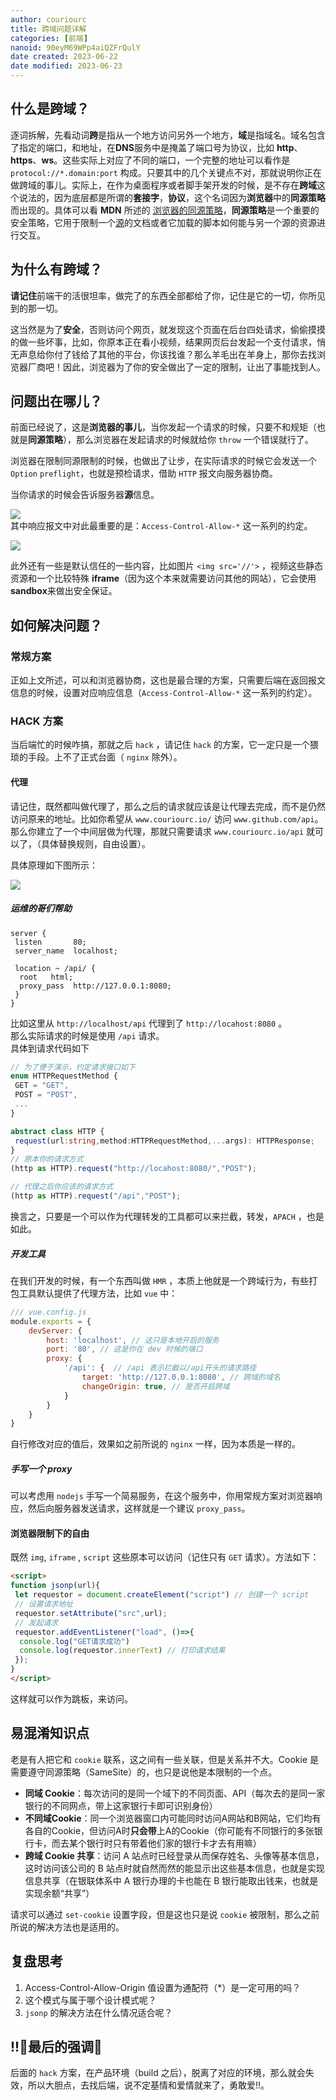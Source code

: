 ```yaml
---
author: couriourc
title: 跨域问题详解
categories: [前端]
nanoid: 90eyM69WPp4aiQZFrQulY
date created: 2023-06-22
date modified: 2023-06-23
---
```


## 什么是跨域？

逐词拆解，先看动词**跨**是指从一个地方访问另外一个地方，**域**是指域名。域名包含了指定的端口，和地址，在**DNS**服务中是掩盖了端口号为协议，比如 **http**、**https**、**ws**。这些实际上对应了不同的端口，一个完整的地址可以看作是 `protocol://*.domain:port` 构成。只要其中的几个关键点不对，那就说明你正在做跨域的事儿。实际上，在作为桌面程序或者脚手架开发的时候，是不存在**跨域**这个说法的，因为底层都是所谓的**套接字**，**协议**，这个名词因为**浏览器**中的**同源策略**而出现的。具体可以看 **MDN** 所述的 [浏览器的同源策略](https://developer.mozilla.org/zh-CN/docs/Web/Security/Same-origin_policy)，**同源策略**是一个重要的安全策略，它用于限制一个[源](https://developer.mozilla.org/zh-CN/docs/Glossary/Origin)的文档或者它加载的脚本如何能与另一个源的资源进行交互。

## 为什么有跨域？

**请记住**前端干的活很坦率，做完了的东西全部都给了你，记住是它的一切，你所见到的那一切。

这当然是为了**安全**，否则访问个网页，就发现这个页面在后台四处请求，偷偷摸摸的做一些坏事，比如，你原本正在看小视频，结果网页后台发起一个支付请求，悄无声息给你付了钱给了其他的平台，你该找谁？那么羊毛出在羊身上，那你去找浏览器厂商吧！因此，浏览器为了你的安全做出了一定的限制，让出了事能找到人。

## 问题出在哪儿？

前面已经说了，这是**浏览器的事儿**，当你发起一个请求的时候，只要不和规矩（也就是**同源策略**），那么浏览器在发起请求的时候就给你 `throw` 一个错误就行了。

浏览器在限制同源限制的时候，也做出了让步，在实际请求的时候它会发送一个 `Option` `preflight`，也就是预检请求，借助 `HTTP` 报文向服务器协商。  

当你请求的时候会告诉服务器**源**信息。  

 ![](/media/跨域问题详解/a9f51327477b4cbff58330b1951305c4_MD5.png)  
其中响应报文中对此最重要的是：`Access-Control-Allow-*` 这一系列的约定。

![](/media/跨域问题详解/d9c88e802df9336ed30fd6cdaa815c59_MD5.png)  

此外还有一些是默认信任的一些内容，比如图片 `<img src='//'>` ，视频这些静态资源和一个比较特殊 **iframe**（因为这个本来就需要访问其他的网站），它会使用 **sandbox**来做出安全保证。

## 如何解决问题？

### 常规方案  

正如上文所述，可以和浏览器协商，这也是最合理的方案，只需要后端在返回报文信息的时候，设置对应响应信息（`Access-Control-Allow-*` 这一系列的约定）。

### HACK 方案  

当后端忙的时候咋搞，那就之后 `hack` ，请记住 `hack` 的方案，它一定只是一个猥琐的手段。上不了正式台面（ `nginx` 除外）。

#### 代理

请记住，既然都叫做代理了，那么之后的请求就应该是让代理去完成，而不是仍然访问原来的地址。比如你希望从 `www.couriourc.io/` 访问 `www.github.com/api`。那么你建立了一个中间层做为代理，那就只需要请求 `www.couriourc.io/api` 就可以了，（具体替换规则，自由设置）。

具体原理如下图所示：

![](/media/跨域问题详解/6065e7a6b98474e599900188c61971b8_MD5.png)

##### 运维的哥们帮助

```nginx
server {
 listen       80;
 server_name  localhost;

 location ~ /api/ {
  root   html;
  proxy_pass  http://127.0.0.1:8080;
 }
}
```

比如这里从 `http://localhost/api` 代理到了 `http://locahost:8080` 。  
那么实际请求的时候是使用 `/api` 请求。  
具体到请求代码如下

```typescript
// 为了便于演示，约定请求接口如下
enum HTTPRequestMethod {
 GET = "GET",
 POST = "POST",
 ...
}

abstract class HTTP {
 request(url:string,method:HTTPRequestMethod,...args): HTTPResponse;
}
// 原本你的请求方式
(http as HTTP).request("http://locahost:8080/","POST");

// 代理之后你应该的请求方式
(http as HTTP).request("/api","POST");
```

换言之，只要是一个可以作为代理转发的工具都可以来拦截，转发，`APACH` ，也是如此。

##### 开发工具

在我们开发的时候，有一个东西叫做 `HMR` ，本质上他就是一个跨域行为，有些打包工具默认提供了代理方法，比如 `vue` 中：  

```javascript
/// vue.config.js
module.exports = {
    devServer: {
        host: 'localhost', // 这只是本地开启的服务
        port: '80', // 这是你在 dev 时候的端口
        proxy: {
            '/api': {  // /api 表示拦截以/api开头的请求路径
                target: 'http://127.0.0.1:8080', // 跨域的域名
                changeOrigin: true, // 是否开启跨域
            }
        }
    }
}
```

自行修改对应的值后，效果如之前所说的 `nginx` 一样，因为本质是一样的。

##### 手写一个 **proxy**

可以考虑用 `nodejs` 手写一个简易服务，在这个服务中，你用常规方案对浏览器响应，然后向服务器发送请求，这样就是一个建议 `proxy_pass`。

#### 浏览器限制下的自由

既然 `img`, `iframe` , `script` 这些原本可以访问（记住只有 ` GET ` 请求）。方法如下：

```html
<script>
function jsonp(url){
 let requestor = document.createElement("script") // 创建一个 script 
 // 设置请求地址
 requestor.setAttribute("src",url);
 // 发起请求
 requestor.addEventListener("load", ()=>{
  console.log("GET请求成功")
  console.log(requestor.innerText) // 打印请求结果
 });
}
</script>
```

这样就可以作为跳板，来访问。

## 易混淆知识点

老是有人把它和 `cookie` 联系，这之间有一些关联，但是关系并不大。Cookie 是需要遵守同源策略（SameSite）的，也只是说他是本限制的一个点。

- **同域 Cookie**：每次访问的是同一个域下的不同页面、API（每次去的是同一家银行的不同网点，带上这家银行卡即可识别身份）
- **不同域Cookie**：同一个浏览器窗口内可能同时访问A网站和B网站，它们均有各自的Cookie，但访问A时**只会带**上A的Cookie（你可能有不同银行的多张银行卡，而去某个银行时只有带着他们家的银行卡才去有用嘛）
- **跨域 Cookie 共享**：访问 A 站点时已经登录从而保存姓名、头像等基本信息，这时访问该公司的 B 站点时就自然而然的能显示出这些基本信息，也就是实现信息共享（在银联体系中 A 银行办理的卡也能在 B 银行能取出钱来，也就是实现余额“共享”）  

请求可以通过 `set-cookie` 设置字段，但是这也只是说 `cookie` 被限制，那么之前所说的解决方法也是适用的。

## 复盘思考  

1. Access-Control-Allow-Origin 值设置为通配符（\*）是一定可用的吗？
2. 这个模式与属于哪个设计模式呢？
3. `jsonp` 的解决方法在什么情况适合呢？

## !!🚨最后的强调🚨  

后面的 `hack` 方案，在产品环境（build 之后），脱离了对应的环境，那么就会失效，所以大胆点，去找后端，说不定基情和爱情就来了，勇敢爱!!。  
